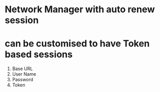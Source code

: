 # Network Manager with auto renew session
# can be customised to have Token based sessions

1. Base URL
2. User Name
3. Password
4. Token


